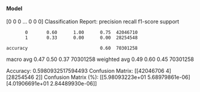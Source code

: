 #### Model
[0 0 0 ... 0 0 0]
Classification Report:
              precision    recall  f1-score   support

           0       0.60      1.00      0.75  42046710
           1       0.33      0.00      0.00  28254548

    accuracy                           0.60  70301258
   macro avg       0.47      0.50      0.37  70301258
weighted avg       0.49      0.60      0.45  70301258

Accuracy: 0.5980932517594493
Confusion Matrix:
[[42046706        4]
 [28254546        2]]
Confusion Matrix (%):
[[5.98093223e+01 5.68979861e-06]
 [4.01906691e+01 2.84489930e-06]]

